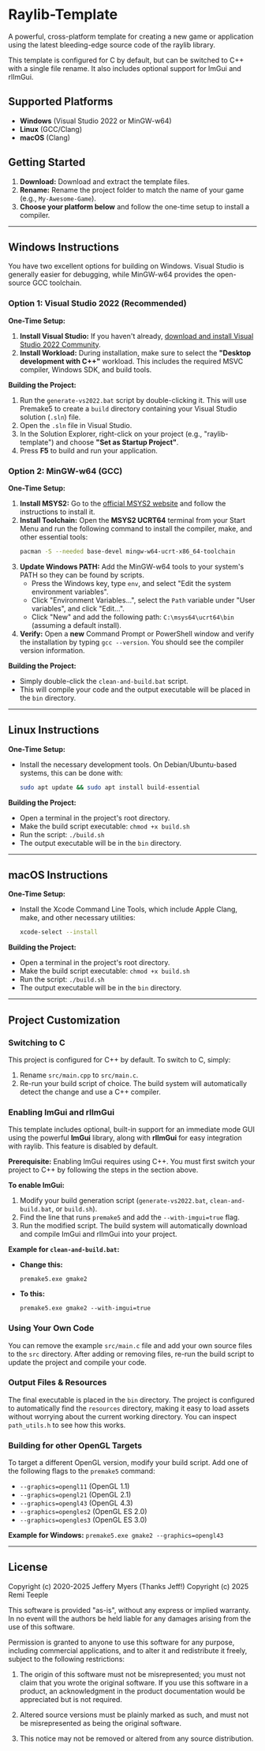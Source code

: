 # Raylib-Template

A powerful, cross-platform template for creating a new game or application using the latest bleeding-edge source code of the raylib library.

This template is configured for C by default, but can be switched to C++ with a single file rename. It also includes optional support for ImGui and rlImGui.

## Supported Platforms
* **Windows** (Visual Studio 2022 or MinGW-w64)
* **Linux** (GCC/Clang)
* **macOS** (Clang)

## Getting Started

1.  **Download:** Download and extract the template files.
2.  **Rename:** Rename the project folder to match the name of your game (e.g., `My-Awesome-Game`).
3.  **Choose your platform below** and follow the one-time setup to install a compiler.

---

## Windows Instructions

You have two excellent options for building on Windows. Visual Studio is generally easier for debugging, while MinGW-w64 provides the open-source GCC toolchain.

### Option 1: Visual Studio 2022 (Recommended)

**One-Time Setup:**
1.  **Install Visual Studio:** If you haven't already, [download and install Visual Studio 2022 Community](https://visualstudio.microsoft.com/vs/community/).
2.  **Install Workload:** During installation, make sure to select the **"Desktop development with C++"** workload. This includes the required MSVC compiler, Windows SDK, and build tools.

**Building the Project:**
1.  Run the `generate-vs2022.bat` script by double-clicking it. This will use Premake5 to create a `build` directory containing your Visual Studio solution (`.sln`) file.
2.  Open the `.sln` file in Visual Studio.
3.  In the Solution Explorer, right-click on your project (e.g., "raylib-template") and choose **"Set as Startup Project"**.
4.  Press **F5** to build and run your application.

### Option 2: MinGW-w64 (GCC)

**One-Time Setup:**
1.  **Install MSYS2:** Go to the [official MSYS2 website](https://www.msys2.org/) and follow the instructions to install it.
2.  **Install Toolchain:** Open the **MSYS2 UCRT64** terminal from your Start Menu and run the following command to install the compiler, make, and other essential tools:
    ```sh
    pacman -S --needed base-devel mingw-w64-ucrt-x86_64-toolchain
    ```
3.  **Update Windows PATH:** Add the MinGW-w64 tools to your system's PATH so they can be found by scripts.
    * Press the Windows key, type `env`, and select "Edit the system environment variables".
    * Click "Environment Variables...", select the `Path` variable under "User variables", and click "Edit...".
    * Click "New" and add the following path: `C:\msys64\ucrt64\bin` (assuming a default install).
4.  **Verify:** Open a **new** Command Prompt or PowerShell window and verify the installation by typing `gcc --version`. You should see the compiler version information.

**Building the Project:**
* Simply double-click the `clean-and-build.bat` script.
* This will compile your code and the output executable will be placed in the `bin` directory.

---

## Linux Instructions

**One-Time Setup:**
* Install the necessary development tools. On Debian/Ubuntu-based systems, this can be done with:
    ```sh
    sudo apt update && sudo apt install build-essential
    ```

**Building the Project:**
* Open a terminal in the project's root directory.
* Make the build script executable: `chmod +x build.sh`
* Run the script: `./build.sh`
* The output executable will be in the `bin` directory.

---

## macOS Instructions

**One-Time Setup:**
* Install the Xcode Command Line Tools, which include Apple Clang, make, and other necessary utilities:
    ```sh
    xcode-select --install
    ```

**Building the Project:**
* Open a terminal in the project's root directory.
* Make the build script executable: `chmod +x build.sh`
* Run the script: `./build.sh`
* The output executable will be in the `bin` directory.

---

## Project Customization

### Switching to C

This project is configured for C++ by default. To switch to C, simply:
1.  Rename `src/main.cpp` to `src/main.c`.
2.  Re-run your build script of choice. The build system will automatically detect the change and use a C++ compiler.

### Enabling ImGui and rlImGui

This template includes optional, built-in support for an immediate mode GUI using the powerful **ImGui** library, along with **rlImGui** for easy integration with raylib. This feature is disabled by default.

**Prerequisite:** Enabling ImGui requires using C++. You must first switch your project to C++ by following the steps in the section above.

**To enable ImGui:**
1.  Modify your build generation script (`generate-vs2022.bat`, `clean-and-build.bat`, or `build.sh`).
2.  Find the line that runs `premake5` and add the `--with-imgui=true` flag.
3.  Run the modified script. The build system will automatically download and compile ImGui and rlImGui into your project.

**Example for `clean-and-build.bat`:**
* **Change this:**
    ```
    premake5.exe gmake2
    ```
* **To this:**
    ```
    premake5.exe gmake2 --with-imgui=true
    ```

### Using Your Own Code

You can remove the example `src/main.c` file and add your own source files to the `src` directory. After adding or removing files, re-run the build script to update the project and compile your code.

### Output Files & Resources

The final executable is placed in the `bin` directory. The project is configured to automatically find the `resources` directory, making it easy to load assets without worrying about the current working directory. You can inspect `path_utils.h` to see how this works.

### Building for other OpenGL Targets

To target a different OpenGL version, modify your build script. Add one of the following flags to the `premake5` command:

* `--graphics=opengl11` (OpenGL 1.1)
* `--graphics=opengl21` (OpenGL 2.1)
* `--graphics=opengl43` (OpenGL 4.3)
* `--graphics=opengles2` (OpenGL ES 2.0)
* `--graphics=opengles3` (OpenGL ES 3.0)

**Example for Windows:** `premake5.exe gmake2 --graphics=opengl43`

---

## License

Copyright (c) 2020-2025 Jeffery Myers (Thanks Jeff!)
Copyright (c) 2025 Remi Teeple

This software is provided "as-is", without any express or implied warranty. In no event 
will the authors be held liable for any damages arising from the use of this software.

Permission is granted to anyone to use this software for any purpose, including commercial 
applications, and to alter it and redistribute it freely, subject to the following restrictions:

 1. The origin of this software must not be misrepresented; you must not claim that you 
 wrote the original software. If you use this software in a product, an acknowledgment 
 in the product documentation would be appreciated but is not required.

 2. Altered source versions must be plainly marked as such, and must not be misrepresented
 as being the original software.

 3. This notice may not be removed or altered from any source distribution.